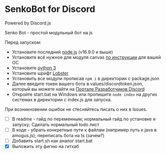 # SenkoBot for Discord
Powered by Discord.js

Senko Bot - простой модульный бот на js

Перед запуском:
- Установите последний [node.js](https://nodejs.org/) (v16.9.0 и выше) 
- Установите всё нужное для модуля canvas [по инструкции](https://github.com/Automattic/node-canvas/wiki) для вашей ОС
- Установите [python 3](https://www.python.org/downloads/)
- Установите шрифт [Lobster](https://fonts.google.com/specimen/Lobster)
- Установить все модули прописав `npm i` в директории с package.json
- Далее введите токен вашего бота в values/discordtoken.json, который вы можете найти на [Портале Разработчиков Discord](https://discord.com/developers/)
- Откройте start.bat на Windows или пропишите `node index` на других системах в директории с index.js для запуска.

При возникновении ошибок не стесняйтесь писать о них в Issues.

- [ ] В readme - гайд по переменным; нормальный гайд по установке и запуску; Сделать нормальный todo лист
- [ ] В коде - убрать конкретные пути к файлам (например путь к java в amogus.js); переписать бота на ts (зачем?)
- [ ] Добавить start.sh как аналог start.bat
- [X] Выложить эту фигню на гитхаб
